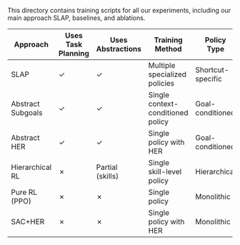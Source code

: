 This directory contains training scripts for all our experiments, including our main approach SLAP, baselines, and ablations.

| Approach | Uses Task Planning | Uses Abstractions | Training Method | Policy Type |
|----------|-------------------|-------------------|-----------------|-------------|
| SLAP | ✓ | ✓ | Multiple specialized policies | Shortcut-specific |
| Abstract Subgoals | ✓ | ✓ | Single context-conditioned policy | Goal-conditioned |
| Abstract HER | ✓ | ✓ | Single policy with HER | Goal-conditioned |
| Hierarchical RL | ✗ | Partial (skills) | Single skill-level policy | Hierarchical |
| Pure RL (PPO) | ✗ | ✗ | Single policy | Monolithic |
| SAC+HER | ✗ | ✗ | Single policy with HER | Monolithic |